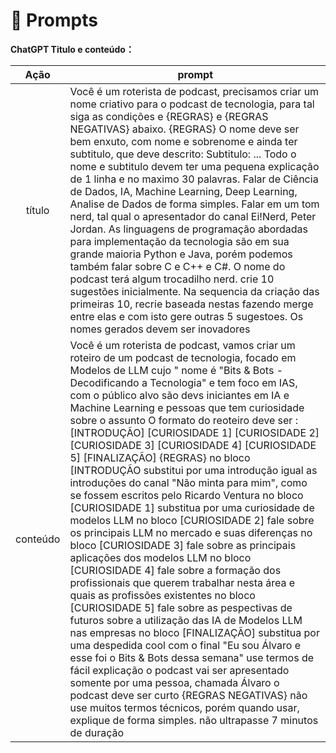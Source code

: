 # 🧠 Prompts

**ChatGPT Titulo e conteúdo：**

|   Ação   | prompt  |
| :------: | -- |
|  título  | Você é um roterista de podcast, precisamos criar um nome criativo para o podcast de tecnologia, para tal siga as condições e {REGRAS} e {REGRAS NEGATIVAS} abaixo.   {REGRAS} O nome deve ser bem enxuto, com nome e sobrenome e ainda ter subtitulo, que deve descrito: Subtitulo: ... Todo o nome e subtitulo devem ter uma pequena explicação de 1 linha e no maximo 30 palavras. Falar de Ciência de Dados, IA, Machine Learning, Deep Learning, Analise de Dados de forma simples.  Falar em um tom nerd, tal qual o apresentador do canal Ei!Nerd, Peter Jordan.  As linguagens de programação abordadas para implementação da tecnologia são em sua grande maioria Python e Java, porém podemos também falar sobre C e C++ e C#.  O nome do podcast terá algum trocadilho nerd.  crie 10 sugestões inicialmente.  Na sequencia da criação das primeiras 10, recrie baseada nestas fazendo merge entre elas e com isto gere outras 5 sugestoes. Os nomes gerados devem ser inovadores                                                |
| conteúdo | Você é um roterista de podcast, vamos criar um roteiro de um podcast de tecnologia, focado em Modelos de LLM cujo " nome é "Bits & Bots - Decodificando a Tecnologia" e tem foco em IAS, com o público alvo são devs iniciantes em IA e Machine Learning e pessoas que tem curiosidade sobre o assunto  O formato do reoteiro deve ser :[INTRODUÇÃO]			[CURIOSIDADE 1] [CURIOSIDADE 2] [CURIOSIDADE 3] [CURIOSIDADE 4] [CURIOSIDADE 5] [FINALIZAÇÃO] {REGRAS}  no bloco [INTRODUÇÃO substitui por uma introdução igual as introduções do canal "Não minta para mim", como se fossem escritos pelo Ricardo Ventura  no bloco [CURIOSIDADE 1] substitua por uma curiosidade de modelos LLM  no bloco [CURIOSIDADE 2] fale sobre os principais LLM no mercado e suas diferenças  no bloco [CURIOSIDADE 3] fale sobre as principais aplicações dos modelos LLM  no bloco [CURIOSIDADE 4] fale sobre a formação dos profissionais que querem trabalhar nesta área e quais as profissões existentes  no bloco [CURIOSIDADE 5] fale sobre as pespectivas de futuros sobre a utilização das IA de Modelos LLM nas empresas  no bloco [FINALIZAÇÃO] substitua por uma despedida cool com o final "Eu sou Álvaro e esse foi o Bits & Bots dessa semana"  use termos de fácil explicação  o podcast vai ser apresentado somente por uma pessoa, chamada Álvaro  o podcast deve ser curto  {REGRAS NEGATIVAS}  não use muitos termos técnicos, porém quando usar, explique de forma simples.  não ultrapasse 7 minutos de duração	 |